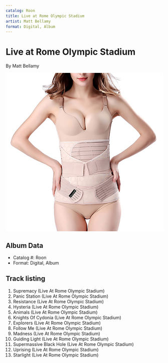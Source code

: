 ```yaml
---
catalog: Roon
title: Live at Rome Olympic Stadium
artist: Matt Bellamy
format: Digital, Album
---
```


# Live at Rome Olympic Stadium

By Matt Bellamy

![](../../assets/albumcovers/Matt_Bellamy-Live_at_Rome_Olympic_Stadium.png)

## Album Data

- Catalog #: Roon
- Format: Digital, Album


## Track listing


1. Supremacy (Live At Rome Olympic Stadium)
2. Panic Station (Live At Rome Olympic Stadium)
3. Resistance (Live At Rome Olympic Stadium)
4. Hysteria (Live At Rome Olympic Stadium)
5. Animals (Live At Rome Olympic Stadium)
6. Knights Of Cydonia (Live At Rome Olympic Stadium)
7. Explorers (Live At Rome Olympic Stadium)
8. Follow Me (Live At Rome Olympic Stadium)
9. Madness (Live At Rome Olympic Stadium)
10. Guiding Light (Live At Rome Olympic Stadium)
11. Supermassive Black Hole (Live At Rome Olympic Stadium)
12. Uprising (Live At Rome Olympic Stadium)
13. Starlight (Live At Rome Olympic Stadium)

